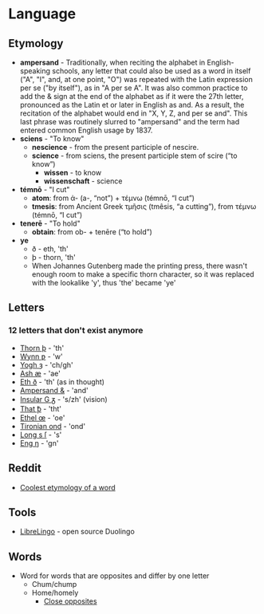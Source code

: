 # Language

## Etymology
- **ampersand** - Traditionally, when reciting the alphabet in English-speaking schools, any letter that could also be used as a word in itself ("A", "I", and, at one point, "O") was repeated with the Latin expression per se ("by itself"), as in "A per se A". It was also common practice to add the & sign at the end of the alphabet as if it were the 27th letter, pronounced as the Latin et or later in English as and. As a result, the recitation of the alphabet would end in "X, Y, Z, and per se and". This last phrase was routinely slurred to "ampersand" and the term had entered common English usage by 1837.
- **sciens** - "To know"
  - **nescience** -  from the present participle of nescire.
  - **science** - from sciens, the present participle stem of scire (“to know”)
    - **wissen** - to know
    - **wissenschaft** - science
- **témnō** - "I cut"
  - **atom**: from ἀ- (a-, “not”) +‎ τέμνω (témnō, “I cut”)
  - **tmesis**: from Ancient Greek τμῆσις (tmêsis, “a cutting”), from τέμνω (témnō, “I cut”)
- **tenerē** - "To hold"
  - **obtain**: from ob- + tenēre (“to hold”)
- **ye**
  - ð - eth, 'th'
  - þ - thorn, 'th'
  - When Johannes Gutenberg made the printing press, there wasn't enough room to make a specific thorn character, so it was replaced with the lookalike 'y', thus 'the' became 'ye'

## Letters

### 12 letters that don't exist anymore
- [Thorn þ](https://en.wikipedia.org/wiki/Thorn_(letter)) - 'th'
- [Wynn ƿ](https://en.wikipedia.org/wiki/Wynn) - 'w'
- [Yogh ȝ](https://en.wikipedia.org/wiki/Yogh) - 'ch/gh'
- [Ash æ](https://en.wikipedia.org/wiki/%C3%86) - 'ae'
- [Eth ð](https://en.wikipedia.org/wiki/Eth) - 'th' (as in thought)
- [Ampersand &](https://en.wikipedia.org/wiki/Ampersand) - 'and'
- [Insular G ᵹ](https://en.wikipedia.org/wiki/Insular_G) - 's/zh' (vision)
- [That ꝥ](https://en.wikipedia.org/wiki/Thorn_with_stroke) - 'tht'
- [Ethel œ](https://en.wikipedia.org/wiki/%C5%92) - 'oe'
- [Tironian ond](https://en.wikipedia.org/wiki/Tironian_notes) - 'ond'
- [Long s ſ](https://en.wikipedia.org/wiki/Long_s) - 's'
- [Eng ŋ](https://en.wikipedia.org/wiki/Eng_(letter)) - 'gn'

## Reddit
- [Coolest etymology of a word](https://www.reddit.com/r/AskReddit/comments/9uehqs/etymologists_of_reddit_what_is_the_coolest_origin)

## Tools
- [LibreLingo](https://github.com/LibreLingo/LibreLingo) - open source Duolingo

## Words
- Word for words that are opposites and differ by one letter
  - Chum/chump
  - Home/homely
    - [Close opposites](https://www.braingle.com/brainteasers/50961/close-opposites.html)
